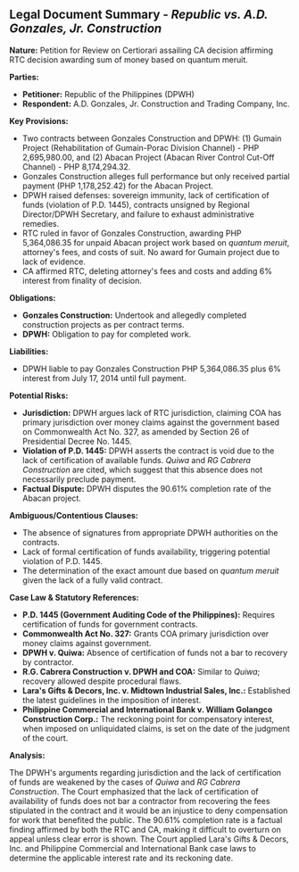 ## Legal Document Summary - *Republic vs. A.D. Gonzales, Jr. Construction*

**Nature:** Petition for Review on Certiorari assailing CA decision affirming RTC decision awarding sum of money based on quantum meruit.

**Parties:**

*   **Petitioner:** Republic of the Philippines (DPWH)
*   **Respondent:** A.D. Gonzales, Jr. Construction and Trading Company, Inc.

**Key Provisions:**

*   Two contracts between Gonzales Construction and DPWH: (1) Gumain Project (Rehabilitation of Gumain-Porac Division Channel) - PHP 2,695,980.00, and (2) Abacan Project (Abacan River Control Cut-Off Channel) - PHP 8,174,294.32.
*   Gonzales Construction alleges full performance but only received partial payment (PHP 1,178,252.42) for the Abacan Project.
*   DPWH raised defenses: sovereign immunity, lack of certification of funds (violation of P.D. 1445), contracts unsigned by Regional Director/DPWH Secretary, and failure to exhaust administrative remedies.
*   RTC ruled in favor of Gonzales Construction, awarding PHP 5,364,086.35 for unpaid Abacan project work based on *quantum meruit*, attorney's fees, and costs of suit. No award for Gumain project due to lack of evidence.
*   CA affirmed RTC, deleting attorney's fees and costs and adding 6% interest from finality of decision.

**Obligations:**

*   **Gonzales Construction:** Undertook and allegedly completed construction projects as per contract terms.
*   **DPWH:** Obligation to pay for completed work.

**Liabilities:**

*   DPWH liable to pay Gonzales Construction PHP 5,364,086.35 plus 6% interest from July 17, 2014 until full payment.

**Potential Risks:**

*   **Jurisdiction:** DPWH argues lack of RTC jurisdiction, claiming COA has primary jurisdiction over money claims against the government based on Commonwealth Act No. 327, as amended by Section 26 of Presidential Decree No. 1445.
*   **Violation of P.D. 1445:** DPWH asserts the contract is void due to the lack of certification of available funds. *Quiwa* and *RG Cabrera Construction* are cited, which suggest that this absence does not necessarily preclude payment.
*   **Factual Dispute:** DPWH disputes the 90.61% completion rate of the Abacan project.

**Ambiguous/Contentious Clauses:**

*   The absence of signatures from appropriate DPWH authorities on the contracts.
*   Lack of formal certification of funds availability, triggering potential violation of P.D. 1445.
*   The determination of the exact amount due based on *quantum meruit* given the lack of a fully valid contract.

**Case Law & Statutory References:**

*   **P.D. 1445 (Government Auditing Code of the Philippines):** Requires certification of funds for government contracts.
*   **Commonwealth Act No. 327:** Grants COA primary jurisdiction over money claims against government.
*   **DPWH v. Quiwa:** Absence of certification of funds not a bar to recovery by contractor.
*   **R.G. Cabrera Construction v. DPWH and COA:** Similar to *Quiwa*; recovery allowed despite procedural flaws.
*   **Lara's Gifts & Decors, Inc. v. Midtown Industrial Sales, Inc.:** Established the latest guidelines in the imposition of interest.
*   **Philippine Commercial and International Bank v. William Golangco Construction Corp.:** The reckoning point for compensatory interest, when imposed on unliquidated claims, is set on the date of the judgment of the court.

**Analysis:**

The DPWH's arguments regarding jurisdiction and the lack of certification of funds are weakened by the cases of *Quiwa* and *RG Cabrera Construction*. The Court emphasized that the lack of certification of availability of funds does not bar a contractor from recovering the fees stipulated in the contract and it would be an injustice to deny compensation for work that benefited the public. The 90.61% completion rate is a factual finding affirmed by both the RTC and CA, making it difficult to overturn on appeal unless clear error is shown. The Court applied Lara's Gifts & Decors, Inc. and Philippine Commercial and International Bank case laws to determine the applicable interest rate and its reckoning date.
